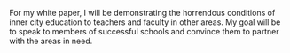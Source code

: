For my white paper, I will be demonstrating the horrendous conditions of inner city education to teachers and faculty in other areas. My goal will be to speak to members of successful schools and convince them to partner with the areas in need. 
